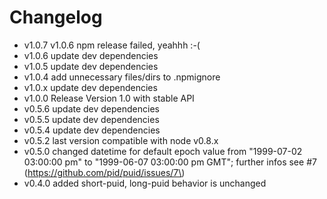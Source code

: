 Changelog
=========

-	v1.0.7 v1.0.6 npm release failed, yeahhh :-(
-	v1.0.6 update dev dependencies
-	v1.0.5 update dev dependencies
-	v1.0.4 add unnecessary files/dirs to .npmignore
-	v1.0.x update dev dependencies
-	v1.0.0 Release Version 1.0 with stable API
-	v0.5.6 update dev dependencies
-	v0.5.5 update dev dependencies
-	v0.5.4 update dev dependencies
-	v0.5.2 last version compatible with node v0.8.x
-	v0.5.0 changed datetime for default epoch value from "1999-07-02 03:00:00 pm" to "1999-06-07 03:00:00 pm GMT"; further infos see #7 (https://github.com/pid/puid/issues/7\)
-	v0.4.0 added short-puid, long-puid behavior is unchanged
